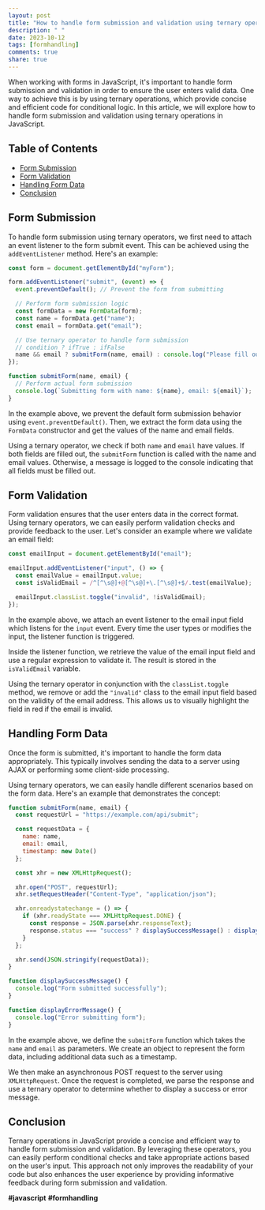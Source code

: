 ```yaml
---
layout: post
title: "How to handle form submission and validation using ternary operations in JavaScript?"
description: " "
date: 2023-10-12
tags: [formhandling]
comments: true
share: true
---
```


When working with forms in JavaScript, it's important to handle form submission and validation in order to ensure the user enters valid data. One way to achieve this is by using ternary operations, which provide concise and efficient code for conditional logic. In this article, we will explore how to handle form submission and validation using ternary operations in JavaScript.

## Table of Contents
- [Form Submission](#form-submission)
- [Form Validation](#form-validation)
- [Handling Form Data](#handling-form-data)
- [Conclusion](#conclusion)

## Form Submission

To handle form submission using ternary operators, we first need to attach an event listener to the form submit event. This can be achieved using the `addEventListener` method. Here's an example:

```javascript
const form = document.getElementById("myForm");

form.addEventListener("submit", (event) => {
  event.preventDefault(); // Prevent the form from submitting

  // Perform form submission logic
  const formData = new FormData(form);
  const name = formData.get("name");
  const email = formData.get("email");

  // Use ternary operator to handle form submission
  // condition ? ifTrue : ifFalse
  name && email ? submitForm(name, email) : console.log("Please fill out all fields");
});

function submitForm(name, email) {
  // Perform actual form submission
  console.log(`Submitting form with name: ${name}, email: ${email}`);
}
```

In the example above, we prevent the default form submission behavior using `event.preventDefault()`. Then, we extract the form data using the `FormData` constructor and get the values of the name and email fields.

Using a ternary operator, we check if both `name` and `email` have values. If both fields are filled out, the `submitForm` function is called with the name and email values. Otherwise, a message is logged to the console indicating that all fields must be filled out.

## Form Validation

Form validation ensures that the user enters data in the correct format. Using ternary operators, we can easily perform validation checks and provide feedback to the user. Let's consider an example where we validate an email field:

```javascript
const emailInput = document.getElementById("email");

emailInput.addEventListener("input", () => {
  const emailValue = emailInput.value;
  const isValidEmail = /^[^\s@]+@[^\s@]+\.[^\s@]+$/.test(emailValue);

  emailInput.classList.toggle("invalid", !isValidEmail);
});
```

In the example above, we attach an event listener to the email input field which listens for the `input` event. Every time the user types or modifies the input, the listener function is triggered.

Inside the listener function, we retrieve the value of the email input field and use a regular expression to validate it. The result is stored in the `isValidEmail` variable.

Using the ternary operator in conjunction with the `classList.toggle` method, we remove or add the `"invalid"` class to the email input field based on the validity of the email address. This allows us to visually highlight the field in red if the email is invalid.

## Handling Form Data

Once the form is submitted, it's important to handle the form data appropriately. This typically involves sending the data to a server using AJAX or performing some client-side processing.

Using ternary operators, we can easily handle different scenarios based on the form data. Here's an example that demonstrates the concept:

```javascript
function submitForm(name, email) {
  const requestUrl = "https://example.com/api/submit";

  const requestData = {
    name: name,
    email: email,
    timestamp: new Date()
  };

  const xhr = new XMLHttpRequest();

  xhr.open("POST", requestUrl);
  xhr.setRequestHeader("Content-Type", "application/json");

  xhr.onreadystatechange = () => {
    if (xhr.readyState === XMLHttpRequest.DONE) {
      const response = JSON.parse(xhr.responseText);
      response.status === "success" ? displaySuccessMessage() : displayErrorMessage();
    }
  };

  xhr.send(JSON.stringify(requestData));
}

function displaySuccessMessage() {
  console.log("Form submitted successfully");
}

function displayErrorMessage() {
  console.log("Error submitting form");
}
```

In the example above, we define the `submitForm` function which takes the `name` and `email` as parameters. We create an object to represent the form data, including additional data such as a timestamp.

We then make an asynchronous POST request to the server using `XMLHttpRequest`. Once the request is completed, we parse the response and use a ternary operator to determine whether to display a success or error message.

## Conclusion

Ternary operations in JavaScript provide a concise and efficient way to handle form submission and validation. By leveraging these operators, you can easily perform conditional checks and take appropriate actions based on the user's input. This approach not only improves the readability of your code but also enhances the user experience by providing informative feedback during form submission and validation.

**#javascript** **#formhandling**